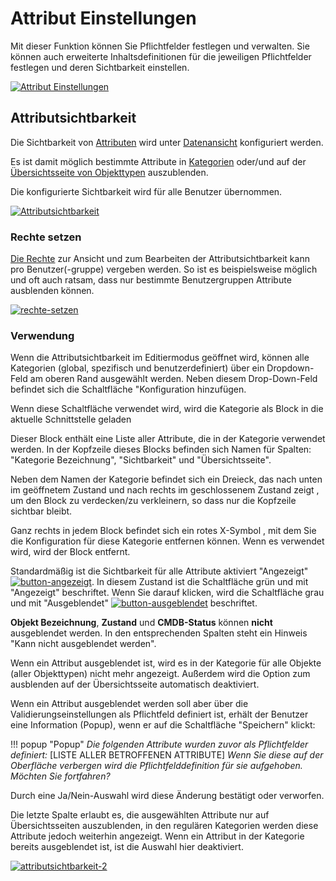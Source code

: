 # Attribut Einstellungen

Mit dieser Funktion können Sie Pflichtfelder festlegen und verwalten. Sie können auch erweiterte Inhaltsdefinitionen für die jeweiligen Pflichtfelder festlegen und deren Sichtbarkeit einstellen.

[![Attribut Einstellungen](../../../assets/images/de/administration/verwaltung/vordefinierte-inhalte/attribut-einstellungen/as-1.png)](../../../assets/images/de/administration/verwaltung/vordefinierte-inhalte/attribut-einstellungen/as-1.png)

## Attributsichtbarkeit

Die Sichtbarkeit von [Attributen](attributfelder.md) wird unter [Datenansicht](../administration/verwaltung/datenansicht/index.md) konfiguriert werden.

Es ist damit möglich bestimmte Attribute in [Kategorien](kategorien-und-attribute.md) oder/und auf der [Übersichtsseite von Objekttypen](objekttypen.md) auszublenden.

Die konfigurierte Sichtbarkeit wird für alle Benutzer übernommen.

[![Attributsichtbarkeit](../assets/images/de/grundlagen/attributsichtbarkeit/1-as.png)](../assets/images/de/grundlagen/attributsichtbarkeit/1-as.png)

### Rechte setzen

[Die Rechte](../administration/verwaltung/berechtigungen.md) zur Ansicht und zum Bearbeiten der Attributsichtbarkeit kann pro Benutzer(-gruppe) vergeben werden. So ist es beispielsweise möglich und oft auch ratsam, dass nur bestimmte Benutzergruppen Attribute ausblenden können.

[![rechte-setzen](../assets/images/de/grundlagen/attributsichtbarkeit/2-as.png)](../assets/images/de/grundlagen/attributsichtbarkeit/2-as.png)

### Verwendung

Wenn die Attributsichtbarkeit im Editiermodus geöffnet wird, können alle Kategorien (global, spezifisch und benutzerdefiniert) über ein Dropdown-Feld am oberen Rand ausgewählt werden. Neben diesem Drop-Down-Feld befindet sich die Schaltfläche "Konfiguration hinzufügen.

Wenn diese Schaltfläche verwendet wird, wird die Kategorie als Block in die aktuelle Schnittstelle geladen

Dieser Block enthält eine Liste aller Attribute, die in der Kategorie verwendet werden. In der Kopfzeile  dieses Blocks befinden sich Namen für Spalten: "Kategorie Bezeichnung", "Sichtbarkeit" und "Übersichtsseite".

Neben dem Namen der Kategorie befindet sich ein Dreieck, das nach unten im geöffnetem Zustand und nach rechts im geschlossenem Zustand zeigt , um den Block zu verdecken/zu verkleinern, so dass nur die Kopfzeile sichtbar bleibt.

Ganz rechts in jedem Block befindet sich ein rotes X-Symbol , mit dem Sie die Konfiguration für diese Kategorie entfernen können. Wenn es verwendet wird, wird der Block entfernt.

Standardmäßig ist die Sichtbarkeit für alle Attribute aktiviert "Angezeigt" [![button-angezeigt](../assets/images/de/grundlagen/attributsichtbarkeit/3-as.png)](../assets/images/de/grundlagen/attributsichtbarkeit/3-as.png). In diesem Zustand ist die Schaltfläche grün und mit "Angezeigt"  beschriftet. Wenn Sie darauf klicken, wird die Schaltfläche grau und mit "Ausgeblendet" [![button-ausgeblendet](../assets/images/de/grundlagen/attributsichtbarkeit/4-as.png)](../assets/images/de/grundlagen/attributsichtbarkeit/4-as.png) beschriftet.

**Objekt Bezeichnung**, **Zustand** und **CMDB-Status** können **nicht** ausgeblendet werden. In den entsprechenden Spalten steht ein Hinweis "Kann nicht ausgeblendet werden".

Wenn ein Attribut ausgeblendet ist, wird es in der Kategorie für alle Objekte (aller Objekttypen) nicht mehr angezeigt. Außerdem wird die Option zum ausblenden auf der Übersichtsseite automatisch deaktiviert.

Wenn ein Attribut ausgeblendet werden soll aber über die Validierungseinstellungen als Pflichtfeld definiert ist, erhält der Benutzer eine Information (Popup), wenn er auf die Schaltfläche "Speichern" klickt:

!!! popup "Popup"
    _Die folgenden Attribute wurden zuvor als Pflichtfelder definiert:_
    [LISTE ALLER BETROFFENEN ATTRIBUTE]
    _Wenn Sie diese auf der Oberfläche verbergen wird die Pflichtfelddefinition für sie aufgehoben. Möchten Sie fortfahren?_

Durch eine Ja/Nein-Auswahl wird diese Änderung bestätigt oder verworfen.

Die letzte Spalte erlaubt es, die ausgewählten Attribute nur auf Übersichtsseiten auszublenden, in den regulären Kategorien werden diese Attribute jedoch weiterhin angezeigt. Wenn ein Attribut in der Kategorie bereits ausgeblendet ist, ist die Auswahl hier deaktiviert.

[![attributsichtbarkeit-2](../assets/images/de/grundlagen/attributsichtbarkeit/5-as.png)](../assets/images/de/grundlagen/attributsichtbarkeit/5-as.png)
